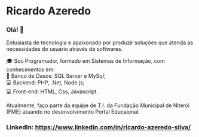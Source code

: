 # Ricardo Azeredo

### Olá! 👋
Entusiasta de tecnologia e apaixonado por produzir soluções que atenda as necessidades do usuário através de softwares. 

:mortar_board: Sou Programador, formado em Sistemas de Informação, com conhecimentos em:  
:floppy_disk: Banco de Dasos: SQL Server e MySql; 
<br />:computer:  Backend: PHP, .Net, Node.js;
<br />:computer: Front-end: HTML, Css, Javascript.

Atualmente, faço parte da equipe de T.I. da Fundação Municipal de Niterói (FME) atuando no desenvolvimento Portal Educaional. 

### LinkedIn: https://www.linkedin.com/in/ricardo-azeredo-silva/

